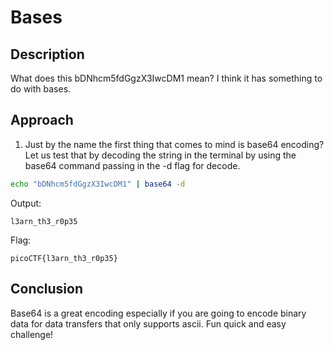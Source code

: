 # Bases

## Description
What does this bDNhcm5fdGgzX3IwcDM1 mean? I think it has something to do with bases.

## Approach

1. Just by the name the first thing that comes to mind is base64 encoding? Let us test that by decoding the string in the terminal by using the base64 command passing in the -d flag for decode. 

```bash
echo "bDNhcm5fdGgzX3IwcDM1" | base64 -d
```

Output:
``` 
l3arn_th3_r0p35
```

Flag:
```
picoCTF{l3arn_th3_r0p35}
```

## Conclusion
Base64 is a great encoding especially if you are going to encode binary data for data transfers that only supports ascii. 
Fun quick and easy challenge! 

